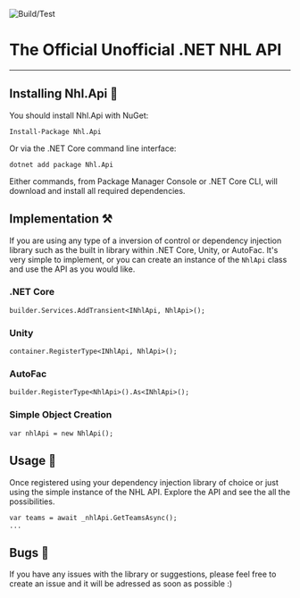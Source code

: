 ![Build/Test](https://github.com/Afischbacher/Nhl.Api/actions/workflows/dotnet.yml/badge.svg)


# The Official Unofficial .NET NHL API
-------------------------------------------------------------------------------------------------

## Installing Nhl.Api 🏒

You should install Nhl.Api with NuGet:

```
Install-Package Nhl.Api
```

Or via the .NET Core command line interface:

```
dotnet add package Nhl.Api
```

Either commands, from Package Manager Console or .NET Core CLI, will download and install all required dependencies.

## Implementation ⚒

If you are using any type of a inversion of control or dependency injection library such as the built in library within .NET Core, Unity, or AutoFac. It's very simple to implement, or you can create an instance of the `NhlApi` class and use the API as you would like.

### .NET Core
`builder.Services.AddTransient<INhlApi, NhlApi>();`

### Unity
`container.RegisterType<INhlApi, NhlApi>();`

### AutoFac
`builder.RegisterType<NhlApi>().As<INhlApi>();`

### Simple Object Creation
`var nhlApi = new NhlApi();`

## Usage 🚀

Once registered using your dependency injection library of choice or just using the simple instance of the NHL API. Explore the API and see the all the possibilities.
```
var teams = await _nhlApi.GetTeamsAsync();
...
```

## Bugs 🐛

If you have any issues with the library or suggestions, please feel free to create an issue and it will be adressed as soon as possible :)
